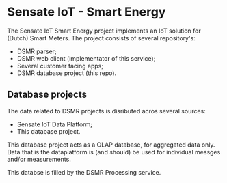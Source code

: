 # Sensate IoT - Smart Energy

The Sensate IoT Smart Energy project implements an IoT solution for (Dutch)
Smart Meters. The project consists of several repository's:

- DSMR parser;
- DSMR web client (implementator of this service);
- Several customer facing apps;
- DSMR database project (this repo).

## Database projects

The data related to DSMR projects is disributed acros several sources:

- Sensate IoT Data Platform;
- This database project.

This database project acts as a OLAP database, for aggregated data only. Data that is
the dataplatform is (and should) be used for individual messges and/or measurements.

This databse is filled by the DSMR Processing service.
